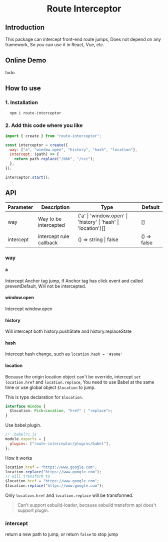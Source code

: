 <h1 align="center">Route Interceptor</h1>

## Introduction

This package can intercept front-end route jumps, Does not depend on any framework, So you can use it in React, Vue, etc.

## Online Demo

todo

## How to use

### 1. Installation

```shell
  npm i route-interceptor
```

### 2. Add this code where you like

```javascript
import { create } from "route-interceptor";

const interceptor = create({
  way: ["a", "window.open", "history", "hash", "location"],
  intercept: (path) => {
    return path.replace("/bbb", "/ccc");
  },
});

interceptor.start();
```

## API

| Parameter | Description             | Type                                                          | Default     |
| --------- | ----------------------- | ------------------------------------------------------------- | ----------- |
| way       | Way to be intercepted   | ('a' \| 'window.open' \| 'history' \| 'hash' \| 'location')[] | []          |
| intercept | intercept rule callback | () => string \| false                                         | () => false |

### way

#### a

Intercept Anchor tag jump, if Anchor tag has click event and called preventDefault, Will not be intercepted.

#### window.open

Intercept window.open

#### history

Will intercept both history.pushState and history.replaceState

#### hash

Intercept hash change, such as `location.hash = '#some'`

#### location

Because the origin location object can't be override, intercept `set location.href` and `location.replace`, You need to use Babel at the same time or use global object `$location` to jump.

This is type declaration for `$location`.

```typescript
interface Window {
  $location: Pick<Location, "href" | "replace">;
}
```

Use babel plugin.
```javascript
// .babelrc.js
module.exports = {
  plugins: ["route-interceptor/plugins/babel"],
};
```

How it works

```javascript
location.href = "https://www.google.com";
location.replace("https://www.google.com");
// will transform to
$location.href = "https://www.google.com";
$location.replace("https://www.google.com");
```

Only `location.href` and `location.replace` will be transformed.

> Can't support esbuild-loader, because esbuild transform api does't support plugin.

### intercept

return a new path to jump, or return `false` to stop jump
